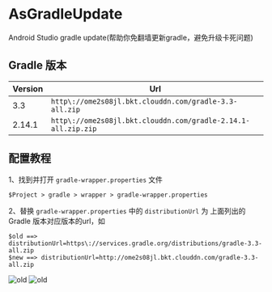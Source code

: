 # AsGradleUpdate
Android Studio gradle update(帮助你免翻墙更新gradle，避免升级卡死问题)

## Gradle 版本

Version|Url
---|---
3.3|`http\://ome2s08jl.bkt.clouddn.com/gradle-3.3-all.zip`
2.14.1|`http\://ome2s08jl.bkt.clouddn.com/gradle-2.14.1-all.zip.zip`

## 配置教程

1、找到并打开 `gradle-wrapper.properties` 文件

```
$Project > gradle > wrapper > gradle-wrapper.properties
```
2、替换 `gradle-wrapper.properties` 中的 `distributionUrl` 为 上面列出的Gradle 版本对应版本的url，如
```
$old ==> distributionUrl=https\://services.gradle.org/distributions/gradle-3.3-all.zip
$new ==> distributionUrl=http://ome2s08jl.bkt.clouddn.com/gradle-3.3-all.zip
```
![old](https://github.com/yy1300326388/AsGradleUpdate/blob/master/image/gradle_url_simple.png)
![old](https://github.com/yy1300326388/AsGradleUpdate/blob/master/image/gradle_url_simple2.png)

